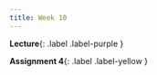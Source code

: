```yaml
---
title: Week 10
---
```


 **Lecture**{: .label .label-purple }

  <!-- **Syllabus**{: .label .label-yellow } [PDF](../assets/lectures/Syllabus.pdf) -->
  **Assignment 4**{: .label .label-yellow }
   <!-- [PDF](../assets/lectures/Q4.pdf) -->
